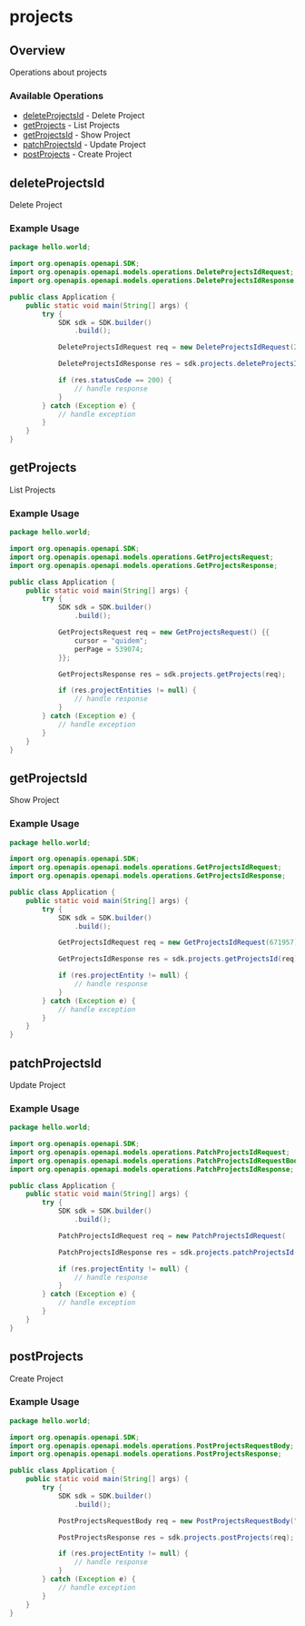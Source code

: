 # projects

## Overview

Operations about projects

### Available Operations

* [deleteProjectsId](#deleteprojectsid) - Delete Project
* [getProjects](#getprojects) - List Projects
* [getProjectsId](#getprojectsid) - Show Project
* [patchProjectsId](#patchprojectsid) - Update Project
* [postProjects](#postprojects) - Create Project

## deleteProjectsId

Delete Project

### Example Usage

```java
package hello.world;

import org.openapis.openapi.SDK;
import org.openapis.openapi.models.operations.DeleteProjectsIdRequest;
import org.openapis.openapi.models.operations.DeleteProjectsIdResponse;

public class Application {
    public static void main(String[] args) {
        try {
            SDK sdk = SDK.builder()
                .build();

            DeleteProjectsIdRequest req = new DeleteProjectsIdRequest(289776);            

            DeleteProjectsIdResponse res = sdk.projects.deleteProjectsId(req);

            if (res.statusCode == 200) {
                // handle response
            }
        } catch (Exception e) {
            // handle exception
        }
    }
}
```

## getProjects

List Projects

### Example Usage

```java
package hello.world;

import org.openapis.openapi.SDK;
import org.openapis.openapi.models.operations.GetProjectsRequest;
import org.openapis.openapi.models.operations.GetProjectsResponse;

public class Application {
    public static void main(String[] args) {
        try {
            SDK sdk = SDK.builder()
                .build();

            GetProjectsRequest req = new GetProjectsRequest() {{
                cursor = "quidem";
                perPage = 539074;
            }};            

            GetProjectsResponse res = sdk.projects.getProjects(req);

            if (res.projectEntities != null) {
                // handle response
            }
        } catch (Exception e) {
            // handle exception
        }
    }
}
```

## getProjectsId

Show Project

### Example Usage

```java
package hello.world;

import org.openapis.openapi.SDK;
import org.openapis.openapi.models.operations.GetProjectsIdRequest;
import org.openapis.openapi.models.operations.GetProjectsIdResponse;

public class Application {
    public static void main(String[] args) {
        try {
            SDK sdk = SDK.builder()
                .build();

            GetProjectsIdRequest req = new GetProjectsIdRequest(671957);            

            GetProjectsIdResponse res = sdk.projects.getProjectsId(req);

            if (res.projectEntity != null) {
                // handle response
            }
        } catch (Exception e) {
            // handle exception
        }
    }
}
```

## patchProjectsId

Update Project

### Example Usage

```java
package hello.world;

import org.openapis.openapi.SDK;
import org.openapis.openapi.models.operations.PatchProjectsIdRequest;
import org.openapis.openapi.models.operations.PatchProjectsIdRequestBody;
import org.openapis.openapi.models.operations.PatchProjectsIdResponse;

public class Application {
    public static void main(String[] args) {
        try {
            SDK sdk = SDK.builder()
                .build();

            PatchProjectsIdRequest req = new PatchProjectsIdRequest(                new PatchProjectsIdRequestBody("nam");, 948861);            

            PatchProjectsIdResponse res = sdk.projects.patchProjectsId(req);

            if (res.projectEntity != null) {
                // handle response
            }
        } catch (Exception e) {
            // handle exception
        }
    }
}
```

## postProjects

Create Project

### Example Usage

```java
package hello.world;

import org.openapis.openapi.SDK;
import org.openapis.openapi.models.operations.PostProjectsRequestBody;
import org.openapis.openapi.models.operations.PostProjectsResponse;

public class Application {
    public static void main(String[] args) {
        try {
            SDK sdk = SDK.builder()
                .build();

            PostProjectsRequestBody req = new PostProjectsRequestBody("laboriosam");            

            PostProjectsResponse res = sdk.projects.postProjects(req);

            if (res.projectEntity != null) {
                // handle response
            }
        } catch (Exception e) {
            // handle exception
        }
    }
}
```
